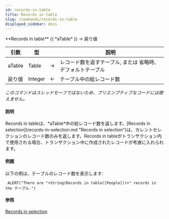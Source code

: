 ```yaml
---
id: records-in-table
title: Records in table
slug: /commands/records-in-table
displayed_sidebar: docs
---
```


<!--REF #_command_.Records in table.Syntax-->**Records in table** {( *aTable* )} -> 戻り値<!-- END REF-->
<!--REF #_command_.Records in table.Params-->
| 引数 | 型 |  | 説明 |
| --- | --- | --- | --- |
| aTable | Table | &#8594;  | レコード数を返すテーブル, または 省略時、デフォルトテーブル |
| 戻り値 | Integer | &#8592; | テーブル中の総レコード数 |

<!-- END REF-->

*このコマンドはスレッドセーフではないため、プリエンプティブなコードには使えません。*


#### 説明 

<!--REF #_command_.Records in table.Summary-->Records in tableは、*aTable*中の総レコード数を返します。<!-- END REF-->[Records in selection](records-in-selection.md "Records in selection")は、カレントセレクションのレコード数のみを返します。Records in tableがトランザクション内で使用される場合、トランザクション中に作成されたレコードが考慮に入れられます。

#### 例題 

以下の例は、テーブルのレコード数を表示します:

```4d
 ALERT("There are "+String(Records in table([People]))+" records in the テーブル.")
```

#### 参照 

[Records in selection](records-in-selection.md)  